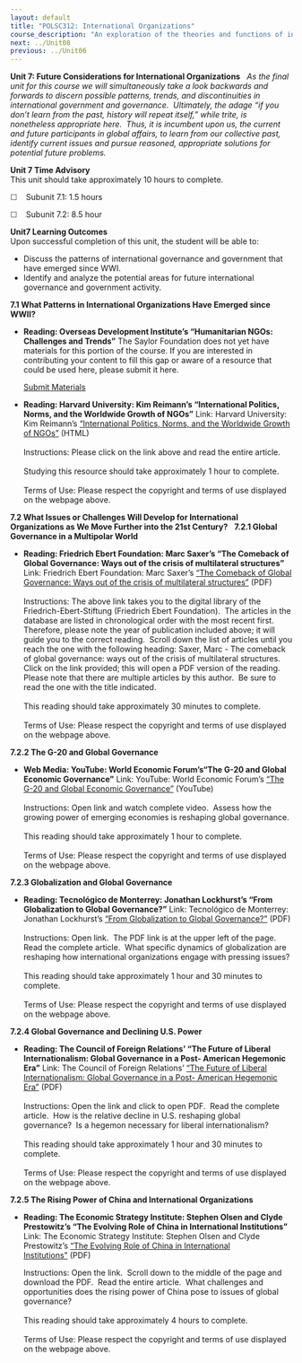 ```yaml
---
layout: default
title: "POLSC312: International Organizations"
course_description: "An exploration of the theories and functions of international organizations and their relation to global cooperation. Examines the various types of contemporary international organizations and discusses the ways in which their roles and methods of operation address global problems."
next: ../Unit08
previous: ../Unit06
---
```

**Unit 7: Future Considerations for International Organizations** <span
id="7"></span> 
*As the final unit for this course we will simultaneously take a look
backwards and forwards to discern possible patterns, trends, and
discontinuities in international government and governance.  Ultimately,
the adage “if you don’t learn from the past, history will repeat
itself,” while trite, is nonetheless appropriate here.  Thus, it is
incumbent upon us, the current and future participants in global
affairs, to learn from our collective past, identify current issues and
pursue reasoned, appropriate solutions for potential future problems.*

**Unit 7 Time Advisory**  
This unit should take approximately 10 hours to complete.  
  
 <span
style="color: rgb(51, 51, 51); font-family: sans-serif; line-height: 16px; ">☐
   </span>Subunit 7.1: 1.5 hours  
  
 <span
style="color: rgb(51, 51, 51); font-family: sans-serif; line-height: 16px; ">☐
   </span>Subunit 7.2: 8.5 hour

**Unit7 Learning Outcomes**  
Upon successful completion of this unit, the student will be able to:  
-   Discuss the patterns of international governance and government that
    have emerged since WWI.
-   Identify and analyze the potential areas for future international
    governance and government activity.

**7.1 What Patterns in International Organizations Have Emerged since
WWII?** <span id="7.1"></span> 
-   **Reading: Overseas Development Institute’s “Humanitarian NGOs:
    Challenges and Trends”**
    The Saylor Foundation does not yet have materials for this portion
    of the course. If you are interested in contributing your content to
    fill this gap or aware of a resource that could be used here, please
    submit it here.

    [Submit Materials](/contribute/)

-   **Reading: Harvard University: Kim Reimann’s “International
    Politics, Norms, and the Worldwide Growth of NGOs”**
    Link: Harvard University: Kim Reimann’s [“International Politics,
    Norms, and the Worldwide Growth of
    NGOs”](https://web.archive.org/web/20080619150311/http://isanet.ccit.arizona.edu/noarchive/kimreimann.html) (HTML)  
        
     Instructions: Please click on the link above and read the entire
    article.  
        
     Studying this resource should take approximately 1 hour to
    complete.  
        
     Terms of Use: Please respect the copyright and terms of use
    displayed on the webpage above.

**7.2 What Issues or Challenges Will Develop for International
Organizations as We Move Further into the 21st Century?** <span
id="7.2"></span> 
**7.2.1 Global Governance in a Multipolar World** <span
id="7.2.1"></span> 
-   **Reading: Friedrich Ebert Foundation: Marc Saxer’s “The Comeback of
    Global Governance: Ways out of the crisis of multilateral
    structures”**
    Link: Friedrich Ebert Foundation: Marc Saxer’s [“The Comeback of
    Global Governance: Ways out of the crisis of multilateral
    structures”](http://library.fes.de/cgi-bin/populo/digbib.pl?f_SET=dialogue%20on%20globalization&f_SER=briefing&t_listen=x&sortierung=jab)
    (PDF)  
        
     Instructions: The above link takes you to the digital library of
    the Friedrich-Ebert-Stiftung (Friedrich Ebert Foundation).  The
    articles in the database are listed in chronological order with the
    most recent first.  Therefore, please note the year of publication
    included above; it will guide you to the correct reading.  Scroll
    down the list of articles until you reach the one with the following
    heading: Saxer, Marc - The comeback of global governance: ways out
    of the crisis of multilateral structures.  Click on the link
    provided; this will open a PDF version of the reading.  Please note
    that there are multiple articles by this author.  Be sure to read
    the one with the title indicated.  
        
     This reading should take approximately 30 minutes to complete.  
        
     Terms of Use: Please respect the copyright and terms of use
    displayed on the webpage above.

**7.2.2 The G-20 and Global Governance** <span id="7.2.2"></span> 
-   **Web Media: YouTube: World Economic Forum’s“The G-20 and Global
    Economic Governance”**
    Link: YouTube: World Economic Forum’s [“The G-20 and Global Economic
    Governance”](http://www.youtube.com/watch?v=o2R8IUEJ5Gs) (YouTube)  
        
     Instructions: Open link and watch complete video.  Assess how the
    growing power of emerging economies is reshaping global
    governance.  
        
     This reading should take approximately 1 hour to complete.  
        
     Terms of Use: Please respect the copyright and terms of use
    displayed on the webpage above.

**7.2.3 Globalization and Global Governance** <span id="7.2.3"></span> 
-   **Reading: Tecnológico de Monterrey: Jonathan Lockhurst’s “From
    Globalization to Global Governance?”**
    Link: Tecnológico de Monterrey: Jonathan Lockhurst’s [“From
    Globalization to Global
    Governance?”](http://itesm.academia.edu/JonathanLuckhurst/Papers/1364483/From_Globalization_to_Global_Governance)
    (PDF)  
        
     Instructions: Open link.  The PDF link is at the upper left of the
    page.  Read the complete article.  What specific dynamics of
    globalization are reshaping how international organizations engage
    with pressing issues?  
        
     This reading should take approximately 1 hour and 30 minutes to
    complete.  
        
     Terms of Use: Please respect the copyright and terms of use
    displayed on the webpage above.

**7.2.4 Global Governance and Declining U.S. Power** <span
id="7.2.4"></span> 
-   **Reading: The Council of Foreign Relations’ “The Future of Liberal
    Internationalism: Global Governance in a Post- American Hegemonic
    Era”**
    Link: The Council of Foreign Relations’ [“The Future of Liberal
    Internationalism: Global Governance in a Post- American Hegemonic
    Era”](http://www.stanleyfoundation.org/resources.cfm?id=484) (PDF)  
        
     Instructions: Open the link and click to open PDF.  Read the
    complete article.  How is the relative decline in U.S. reshaping
    global governance?  Is a hegemon necessary for liberal
    internationalism?    
        
     This reading should take approximately 1 hour and 30 minutes to
    complete.  
        
     Terms of Use: Please respect the copyright and terms of use
    displayed on the webpage above.

**7.2.5 The Rising Power of China and International Organizations**
<span id="7.2.5"></span> 
-   **Reading: The Economic Strategy Institute: Stephen Olsen and Clyde
    Prestowitz’s “The Evolving Role of China in International
    Institutions”**
    Link: The Economic Strategy Institute: Stephen Olsen and Clyde
    Prestowitz’s [“The Evolving Role of China in International
    Institutions”](http://hongkong.usconsulate.gov/pas_eb_20110402.html) (PDF)  
      
     Instructions: Open the link.  Scroll down to the middle of the page
    and download the PDF.  Read the entire article.  What challenges and
    opportunities does the rising power of China pose to issues of
    global governance?  
        
     This reading should take approximately 4 hours to complete.  
        
     Terms of Use: Please respect the copyright and terms of use
    displayed on the webpage above.


